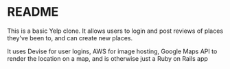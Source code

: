 # README

This is a basic Yelp clone. It allows users to login and post reviews of places they've been to, and can create new places.

It uses Devise for user logins, AWS for image hosting, Google Maps API to render the location on a map, and is otherwise just a Ruby on Rails app
